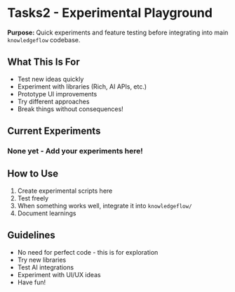 # Tasks2 - Experimental Playground

**Purpose:** Quick experiments and feature testing before integrating into main `knowledgeflow` codebase.

## What This Is For

- Test new ideas quickly
- Experiment with libraries (Rich, AI APIs, etc.)
- Prototype UI improvements
- Try different approaches
- Break things without consequences!

## Current Experiments

### None yet - Add your experiments here!

## How to Use

1. Create experimental scripts here
2. Test freely
3. When something works well, integrate it into `knowledgeflow/`
4. Document learnings

## Guidelines

- No need for perfect code - this is for exploration
- Try new libraries
- Test AI integrations
- Experiment with UI/UX ideas
- Have fun!
